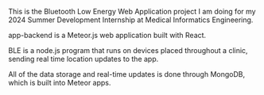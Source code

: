 This is the Bluetooth Low Energy Web Application project I am doing for my 2024 Summer Development Internship at Medical Informatics Engineering.

app-backend is a Meteor.js web application built with React.

BLE is a node.js program that runs on devices placed throughout a clinic, sending real time location updates to the app.

All of the data storage and real-time updates is done through MongoDB, which is built into Meteor apps.
